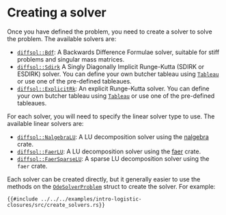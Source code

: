 # Creating a solver

Once you have defined the problem, you need to create a solver to solve the problem. The available solvers are:
- [`diffsol::Bdf`](https://docs.rs/diffsol/latest/diffsol/ode_solver/bdf/struct.Bdf.html): A Backwards Difference Formulae solver, suitable for stiff problems and singular mass matrices.
- [`diffsol::Sdirk`](https://docs.rs/diffsol/latest/diffsol/ode_solver/sdirk/struct.Sdirk.html) A Singly Diagonally Implicit Runge-Kutta (SDIRK or ESDIRK) solver. You can define your own butcher tableau using [`Tableau`](https://docs.rs/diffsol/latest/diffsol/ode_solver/tableau/struct.Tableau.html) or use one of the pre-defined tableaues.
- [`diffsol::ExplicitRk`](https://docs.rs/diffsol/latest/diffsol/ode_solver/explicit_rk/struct.ExplicitRk.html): An explicit Runge-Kutta solver. You can define your own butcher tableau using [`Tableau`](https://docs.rs/diffsol/latest/diffsol/ode_solver/tableau/struct.Tableau.html) or use one of the pre-defined tableaues.

For each solver, you will need to specify the linear solver type to use. The available linear solvers are:
- [`diffsol::NalgebraLU`](https://docs.rs/diffsol/latest/diffsol/linear_solver/nalgebra_lu/struct.NalgebraLU.html): A LU decomposition solver using the [nalgebra](https://nalgebra.org) crate.
- [`diffsol::FaerLU`](https://docs.rs/diffsol/latest/diffsol/linear_solver/faer_lu/struct.FaerLU.html): A LU decomposition solver using the [faer](https://github.com/sarah-ek/faer-rs) crate.
- [`diffsol::FaerSparseLU`](https://docs.rs/diffsol/latest/diffsol/linear_solver/faer_sparse_lu/struct.FaerSparseLU.html): A sparse LU decomposition solver using the `faer` crate.

Each solver can be created directly, but it generally easier to use the methods on the [`OdeSolverProblem`](https://docs.rs/diffsol/latest/diffsol/ode_solver/problem/struct.OdeSolverProblem.html) struct to create the solver.
For example:

```rust,ignore
{{#include ../../../examples/intro-logistic-closures/src/create_solvers.rs}}
```

